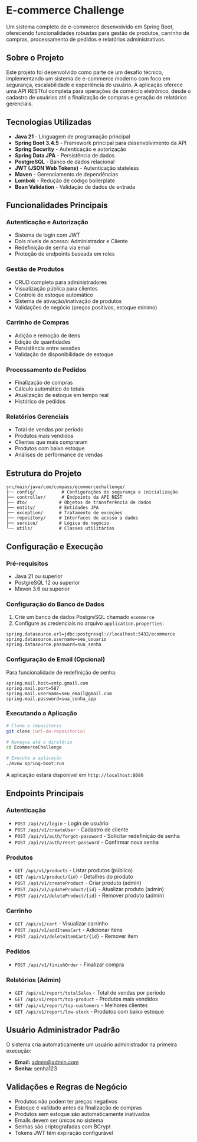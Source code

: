 # E-commerce Challenge

Um sistema completo de e-commerce desenvolvido em Spring Boot, oferecendo funcionalidades robustas para gestão de produtos, carrinho de compras, processamento de pedidos e relatórios administrativos.

## Sobre o Projeto

Este projeto foi desenvolvido como parte de um desafio técnico, implementando um sistema de e-commerce moderno com foco em segurança, escalabilidade e experiência do usuário. A aplicação oferece uma API RESTful completa para operações de comércio eletrônico, desde o cadastro de usuários até a finalização de compras e geração de relatórios gerenciais.

## Tecnologias Utilizadas

- **Java 21** - Linguagem de programação principal
- **Spring Boot 3.4.5** - Framework principal para desenvolvimento da API
- **Spring Security** - Autenticação e autorização
- **Spring Data JPA** - Persistência de dados
- **PostgreSQL** - Banco de dados relacional
- **JWT (JSON Web Tokens)** - Autenticação stateless
- **Maven** - Gerenciamento de dependências
- **Lombok** - Redução de código boilerplate
- **Bean Validation** - Validação de dados de entrada

## Funcionalidades Principais

### Autenticação e Autorização
- Sistema de login com JWT
- Dois níveis de acesso: Administrador e Cliente
- Redefinição de senha via email
- Proteção de endpoints baseada em roles

### Gestão de Produtos
- CRUD completo para administradores
- Visualização pública para clientes
- Controle de estoque automático
- Sistema de ativação/inativação de produtos
- Validações de negócio (preços positivos, estoque mínimo)

### Carrinho de Compras
- Adição e remoção de itens
- Edição de quantidades
- Persistência entre sessões
- Validação de disponibilidade de estoque

### Processamento de Pedidos
- Finalização de compras
- Cálculo automático de totais
- Atualização de estoque em tempo real
- Histórico de pedidos

### Relatórios Gerenciais
- Total de vendas por período
- Produtos mais vendidos
- Clientes que mais compraram
- Produtos com baixo estoque
- Análises de performance de vendas

## Estrutura do Projeto

```
src/main/java/com/compass/ecommercechallenge/
├── config/          # Configurações de segurança e inicialização
├── controller/      # Endpoints da API REST
├── dto/            # Objetos de transferência de dados
├── entity/         # Entidades JPA
├── exception/      # Tratamento de exceções
├── repository/     # Interfaces de acesso a dados
├── service/        # Lógica de negócio
└── utils/          # Classes utilitárias
```

## Configuração e Execução

### Pré-requisitos
- Java 21 ou superior
- PostgreSQL 12 ou superior
- Maven 3.6 ou superior

### Configuração do Banco de Dados
1. Crie um banco de dados PostgreSQL chamado `ecommerce`
2. Configure as credenciais no arquivo `application.properties`:

```properties
spring.datasource.url=jdbc:postgresql://localhost:5432/ecommerce
spring.datasource.username=seu_usuario
spring.datasource.password=sua_senha
```

### Configuração de Email (Opcional)
Para funcionalidade de redefinição de senha:

```properties
spring.mail.host=smtp.gmail.com
spring.mail.port=587
spring.mail.username=seu_email@gmail.com
spring.mail.password=sua_senha_app
```

### Executando a Aplicação

```bash
# Clone o repositório
git clone [url-do-repositorio]

# Navegue até o diretório
cd EcommerceChallenge

# Execute a aplicação
./mvnw spring-boot:run
```

A aplicação estará disponível em `http://localhost:8080`

## Endpoints Principais

### Autenticação
- `POST /api/v1/login` - Login de usuário
- `POST /api/v1/createUser` - Cadastro de cliente
- `POST /api/v1/auth/forgot-password` - Solicitar redefinição de senha
- `POST /api/v1/auth/reset-password` - Confirmar nova senha

### Produtos
- `GET /api/v1/products` - Listar produtos (público)
- `GET /api/v1/product/{id}` - Detalhes do produto
- `POST /api/v1/createProduct` - Criar produto (admin)
- `POST /api/v1/updateProduct/{id}` - Atualizar produto (admin)
- `POST /api/v1/deleteProduct/{id}` - Remover produto (admin)

### Carrinho
- `GET /api/v1/cart` - Visualizar carrinho
- `POST /api/v1/addItemsCart` - Adicionar itens
- `POST /api/v1/deleteItemCart/{id}` - Remover item

### Pedidos
- `POST /api/v1/finishOrder` - Finalizar compra

### Relatórios (Admin)
- `GET /api/v1/report/totalSales` - Total de vendas por período
- `GET /api/v1/report/top-product` - Produtos mais vendidos
- `GET /api/v1/report/top-customers` - Melhores clientes
- `GET /api/v1/report/low-stock` - Produtos com baixo estoque

## Usuário Administrador Padrão

O sistema cria automaticamente um usuário administrador na primeira execução:

- **Email:** admin@admin.com
- **Senha:** senha123

## Validações e Regras de Negócio

- Produtos não podem ter preços negativos
- Estoque é validado antes da finalização de compras
- Produtos sem estoque são automaticamente inativados
- Emails devem ser únicos no sistema
- Senhas são criptografadas com BCrypt
- Tokens JWT têm expiração configurável